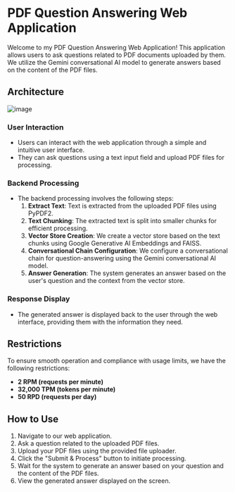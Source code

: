 # PDF Question Answering Web Application

Welcome to my PDF Question Answering Web Application! This application allows users to ask questions related to PDF documents uploaded by them. We utilize the Gemini conversational AI model to generate answers based on the content of the PDF files.

## Architecture

![image](https://github.com/BMlookingforaW/ChatPDF/assets/99363954/05b15e67-951d-481f-a068-ddf8fb11154b)

### User Interaction
- Users can interact with the web application through a simple and intuitive user interface.
- They can ask questions using a text input field and upload PDF files for processing.

### Backend Processing
- The backend processing involves the following steps:
  1. **Extract Text**: Text is extracted from the uploaded PDF files using PyPDF2.
  2. **Text Chunking**: The extracted text is split into smaller chunks for efficient processing.
  3. **Vector Store Creation**: We create a vector store based on the text chunks using Google Generative AI Embeddings and FAISS.
  4. **Conversational Chain Configuration**: We configure a conversational chain for question-answering using the Gemini conversational AI model.
  5. **Answer Generation**: The system generates an answer based on the user's question and the context from the vector store.

### Response Display
- The generated answer is displayed back to the user through the web interface, providing them with the information they need.

## Restrictions
To ensure smooth operation and compliance with usage limits, we have the following restrictions:
- **2 RPM (requests per minute)**
- **32,000 TPM (tokens per minute)**
- **50 RPD (requests per day)**

## How to Use
1. Navigate to our web application.
2. Ask a question related to the uploaded PDF files.
3. Upload your PDF files using the provided file uploader.
4. Click the "Submit & Process" button to initiate processing.
5. Wait for the system to generate an answer based on your question and the content of the PDF files.
6. View the generated answer displayed on the screen.

